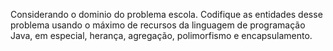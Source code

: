 Considerando o dominio do problema escola. Codifique as entidades desse problema 
usando o máximo de recursos da linguagem de programação Java, em especial, herança, agregação,
polimorfismo e encapsulamento.
